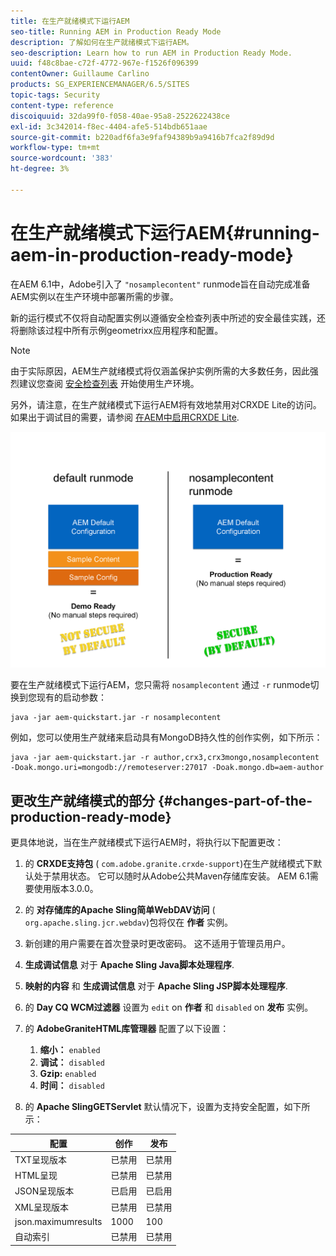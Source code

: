 ```yaml
---
title: 在生产就绪模式下运行AEM
seo-title: Running AEM in Production Ready Mode
description: 了解如何在生产就绪模式下运行AEM。
seo-description: Learn how to run AEM in Production Ready Mode.
uuid: f48c8bae-c72f-4772-967e-f1526f096399
contentOwner: Guillaume Carlino
products: SG_EXPERIENCEMANAGER/6.5/SITES
topic-tags: Security
content-type: reference
discoiquuid: 32da99f0-f058-40ae-95a8-2522622438ce
exl-id: 3c342014-f8ec-4404-afe5-514bdb651aae
source-git-commit: b220adf6fa3e9faf94389b9a9416b7fca2f89d9d
workflow-type: tm+mt
source-wordcount: '383'
ht-degree: 3%

---
```


# 在生产就绪模式下运行AEM{#running-aem-in-production-ready-mode}

在AEM 6.1中，Adobe引入了 `"nosamplecontent"` runmode旨在自动完成准备AEM实例以在生产环境中部署所需的步骤。

新的运行模式不仅将自动配置实例以遵循安全检查列表中所述的安全最佳实践，还将删除该过程中所有示例geometrixx应用程序和配置。

>[!NOTE]
>
>由于实际原因，AEM生产就绪模式将仅涵盖保护实例所需的大多数任务，因此强烈建议您查阅 [安全检查列表](/help/sites-administering/security-checklist.md) 开始使用生产环境。
>
>另外，请注意，在生产就绪模式下运行AEM将有效地禁用对CRXDE Lite的访问。 如果出于调试目的需要，请参阅 [在AEM中启用CRXDE Lite](/help/sites-administering/enabling-crxde-lite.md).

![chlimage_1-83](assets/chlimage_1-83a.png)

要在生产就绪模式下运行AEM，您只需将 `nosamplecontent` 通过 `-r` runmode切换到您现有的启动参数：

```shell
java -jar aem-quickstart.jar -r nosamplecontent
```

例如，您可以使用生产就绪来启动具有MongoDB持久性的创作实例，如下所示：

```shell
java -jar aem-quickstart.jar -r author,crx3,crx3mongo,nosamplecontent -Doak.mongo.uri=mongodb://remoteserver:27017 -Doak.mongo.db=aem-author
```

## 更改生产就绪模式的部分 {#changes-part-of-the-production-ready-mode}

更具体地说，当在生产就绪模式下运行AEM时，将执行以下配置更改：

1. 的 **CRXDE支持包** ( `com.adobe.granite.crxde-support`)在生产就绪模式下默认处于禁用状态。 它可以随时从Adobe公共Maven存储库安装。 AEM 6.1需要使用版本3.0.0。

1. 的 **对存储库的Apache Sling简单WebDAV访问** ( `org.apache.sling.jcr.webdav`)包将仅在 **作者** 实例。

1. 新创建的用户需要在首次登录时更改密码。 这不适用于管理员用户。
1. **生成调试信息** 对于 **Apache Sling Java脚本处理程序**.

1. **映射的内容** 和 **生成调试信息** 对于 **Apache Sling JSP脚本处理程序**.

1. 的 **Day CQ WCM过滤器** 设置为 `edit` on **作者** 和 `disabled` on **发布** 实例。

1. 的 **AdobeGraniteHTML库管理器** 配置了以下设置：

   1. **缩小：** `enabled`
   1. **调试：** `disabled`
   1. **Gzip:** `enabled`
   1. **时间：** `disabled`

1. 的 **Apache SlingGETServlet** 默认情况下，设置为支持安全配置，如下所示：

| **配置** | **创作** | **发布** |
|---|---|---|
| TXT呈现版本 | 已禁用 | 已禁用 |
| HTML呈现 | 已禁用 | 已禁用 |
| JSON呈现版本 | 已启用 | 已启用 |
| XML呈现版本 | 已禁用 | 已禁用 |
| json.maximumresults | 1000 | 100 |
| 自动索引 | 已禁用 | 已禁用 |
